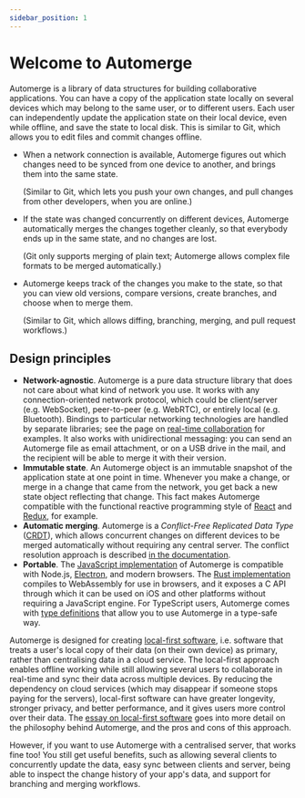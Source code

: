 ```yaml
---
sidebar_position: 1
---
```


# Welcome to Automerge

Automerge is a library of data structures for building collaborative
applications. You can have a copy of the application state locally on several
devices which may belong to the same user, or to different users. Each user can
independently update the application state on their local device, even while
offline, and save the state to local disk. This is similar to Git, which allows
you to edit files and commit changes offline.

* When a network connection is available, Automerge figures out which changes need
to be synced from one device to another, and brings them into the same state. 

  (Similar to Git, which lets you push your own changes, and pull changes from other developers, when you are online.)

* If the state was changed concurrently on different devices, Automerge automatically merges the changes together cleanly, so that everybody ends up in the same state, and no changes are lost. 

  (Git only supports merging of plain text; Automerge allows complex file formats to be merged automatically.)

* Automerge keeps track of the changes you make to the state, so that you can view old versions, compare versions, create branches, and choose when to merge them. 

  (Similar to Git, which allows diffing, branching, merging, and pull request workflows.)

## Design principles

- **Network-agnostic**. Automerge is a pure data structure library that does not care about what
  kind of network you use. It works with any connection-oriented network protocol, which could be
  client/server (e.g. WebSocket), peer-to-peer (e.g. WebRTC), or entirely local (e.g. Bluetooth).
  Bindings to particular networking technologies are handled by separate libraries;
  see the page on [real-time collaboration](cookbook/real-time) for examples.
  It also works with unidirectional messaging: you can send an Automerge file as email attachment,
  or on a USB drive in the mail, and the recipient will be able to merge it with their version.
- **Immutable state**. An Automerge object is an immutable snapshot of the application state at one
  point in time. Whenever you make a change, or merge in a change that came from the network, you
  get back a new state object reflecting that change. This fact makes Automerge compatible with the
  functional reactive programming style of [React](https://reactjs.org) and
  [Redux](http://redux.js.org/), for example.
- **Automatic merging**. Automerge is a _Conflict-Free Replicated Data Type_ ([CRDT](https://crdt.tech/)),
  which allows concurrent changes on different devices to be merged automatically without requiring any
  central server. The conflict resolution approach is described
  [in the documentation](cookbook/conflicts).
- **Portable**. The [JavaScript implementation](https://github.com/automerge/automerge) of
  Automerge is compatible with Node.js, [Electron](https://electron.atom.io/), and modern browsers.
  The [Rust implementation](https://github.com/automerge/automerge-rs) compiles to WebAssembly
  for use in browsers, and it exposes a C API through which it can be used on iOS and other
  platforms without requiring a JavaScript engine. For TypeScript users, Automerge comes with
  [type definitions](https://github.com/automerge/automerge/blob/main/@types/automerge/index.d.ts)
  that allow you to use Automerge in a type-safe way.

Automerge is designed for creating [local-first software](https://www.inkandswitch.com/local-first/),
i.e. software that treats a user's local copy of their data (on their own device) as primary, rather
than centralising data in a cloud service. The local-first approach enables offline working while
still allowing several users to collaborate in real-time and sync their data across multiple
devices. By reducing the dependency on cloud services (which may disappear if someone stops paying
for the servers), local-first software can have greater longevity, stronger privacy, and better
performance, and it gives users more control over their data.
The [essay on local-first software](https://www.inkandswitch.com/local-first/) goes into more
detail on the philosophy behind Automerge, and the pros and cons of this approach.

However, if you want to use Automerge with a centralised server, that works fine too! You still get
useful benefits, such as allowing several clients to concurrently update the data, easy sync between
clients and server, being able to inspect the change history of your app's data, and support for
branching and merging workflows.
